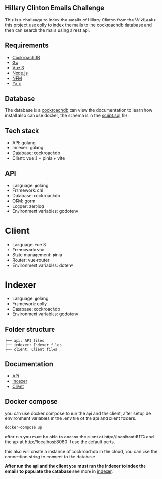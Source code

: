 ## Hillary Clinton Emails Challenge

This is a challenge to index the emails of Hillary Clinton from the WikiLeaks this project use colly to index the mails to the cockroachdb database and then can search the mails using a rest api.

## Requirements

* [CockroachDB](https://www.cockroachlabs.com/docs/v25.3/install-cockroachdb-windows.html)
* [Go](https://golang.org/dl/)
* [Vue 3](https://vuejs.org/guide/introduction.html)
* [Node.js](https://nodejs.org/en/download/)
* [NPM](https://www.npmjs.com/)
* [Yarn](https://yarnpkg.com/)

## Database

The database is a [cockroachdb](https://www.cockroachlabs.com/docs/v25.3/install-cockroachdb-windows.html) can view the documentation to learn how install also can use docker, the schema is in the [script.sql](./indexer/database/script.sql) file.

## Tech stack
- API: golang
- Indexer: golang
- Database: cockroachdb
- Client: vue 3 + pinia + vite

## API
* Language: golang
* Framework: chi
* Database: cockroachdb
* ORM: gorm
* Logger: zerolog
* Environment variables: godotenv

# Client
* Language: vue 3
* Framework: vite
* State management: pinia
* Router: vue-router
* Environment variables: dotenv

# Indexer
* Language: golang
* Framework: colly
* Database: cockroachdb
* Environment variables: godotenv

## Folder structure
```
├── api: API files
├── indexer: Indexer files
├── client: Client files
```

## Documentation
* [API](./api/README.md)
* [Indexer](./indexer/README.md)
* [Client](./client/README.md)

## Docker compose
you can use docker compose to run the api and the client, after setup de environment variables in the .env file of the api and client folders.

```bash
docker-compose up
```

after run you must be able to access the client at http://localhost:5173 and the api at http://localhost:8080 if use the default ports.

this also will create a instance of cockroachdb in the cloud, you can use the connection string to connect to the database.

**After run the api and the client you must run the indexer to index the emails to populate the database** see more in [indexer](./indexer/README.md).


